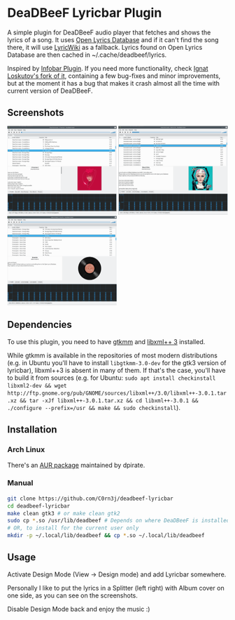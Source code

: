 # DeaDBeeF Lyricbar Plugin
A simple plugin for DeaDBeeF audio player that fetches and shows the lyrics of a song.
It uses [Open Lyrics Database](https://github.com/Lyrics/Lyrics) and if it can't find the song there, it will use [LyricWiki](http://lyrics.wikia.com) as a fallback.
Lyrics found on Open Lyrics Database are then cached in ~/.cache/deadbeef/lyrics.

Inspired by [Infobar Plugin](https://bitbucket.org/dsimbiriatin/deadbeef-infobar/). If you need more functionality,
check [Ignat Loskutov's fork of it](https://bitbucket.org/IgnatLoskutov/deadbeef-infobar-ng), containing a few bug-fixes and minor improvements, but at the moment it has a bug that makes it crash almost all the time with current version of DeaDBeeF.

## Screenshots

<img src="https://raw.githubusercontent.com/C0rn3j/deadbeef-lyricbar/master/screenshots/openlyricsdb.png" width="250"> <img src="https://raw.githubusercontent.com/C0rn3j/deadbeef-lyricbar/master/screenshots/fallback.png" width="250"><img src="https://raw.githubusercontent.com/C0rn3j/deadbeef-lyricbar/master/screenshots/nolyrics.png" width="250">


## Dependencies
To use this plugin, you need to have [gtkmm](http://www.gtkmm.org/) and [libxml++ 3](http://libxmlplusplus.sourceforge.net/) installed.

While gtkmm is available in the repositories of most modern distributions (e.g. in Ubuntu you'll have to install `libgtkmm-3.0-dev` for the gtk3 version of lyricbar), libxml++3 is absent in many of them. If that's the case, you'll have to build it from sources (e.g. for Ubuntu: `sudo apt install checkinstall libxml2-dev && wget http://ftp.gnome.org/pub/GNOME/sources/libxml++/3.0/libxml++-3.0.1.tar.xz && tar -xJf libxml++-3.0.1.tar.xz && cd libxml++-3.0.1 && ./configure --prefix=/usr && make && sudo checkinstall`).

## Installation
### Arch Linux
There's an [AUR package](https://aur.archlinux.org/packages/deadbeef-plugin-lyricbar-git) maintained by dpirate.

### Manual
```sh
git clone https://github.com/C0rn3j/deadbeef-lyricbar
cd deadbeef-lyricbar
make clean gtk3 # or make clean gtk2
sudo cp *.so /usr/lib/deadbeef # Depends on where DeaDBeeF is installed
# OR, to install for the current user only
mkdir -p ~/.local/lib/deadbeef && cp *.so ~/.local/lib/deadbeef
```

## Usage
Activate Design Mode (View → Design mode) and add Lyricbar somewhere.

Personally I like to put the lyrics in a Splitter (left right) with Album cover on one side, as you can see on the screenshots.

Disable Design Mode back and enjoy the music :)
